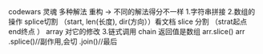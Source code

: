 codewars 灵魂
多种解法 重构 -> 不同的解法得分不一样
1.字符串拼接
2.数组的操作
splice切割 （start, len(长度), dir(方向））看文档
slice 分割 （strat起点 end终点 ）
array 对它的修改
3.链式调用 chain
返回值是数组
 arr.slice() 
 arr
    .splice()//副作用,会切
    .join()//最后